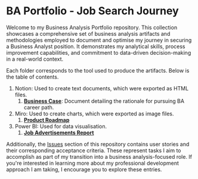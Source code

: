 # BA Portfolio -  Job Search Journey
Welcome to my Business Analysis Portfolio repository. This collection showcases a comprehensive set of business analysis artifacts and methodologies employed to document and optimise my journey in securing a Business Analyst position. It demonstrates my analytical skills, process improvement capabilities, and commitment to data-driven decision-making in a real-world context.

Each folder corresponds to the tool used to produce the artifacts. Below is the table of contents.

1. Notion: Used to create text documents, which were exported as HTML files.
    1. __[Business Case](https://github.com/ryu-hg/ba-job-search/blob/notion/Notion/Business%20Case.md)__: Document detailing the rationale for pursuing BA career path.
2. Miro: Used to create charts, which were exported as image files.
    1. __[Product Roadmap]()__
3. Power BI: Used for data visualisation.
    1. __[Job Advertisements Report]()__

Additionally, the [Issues](https://github.com/ryu-hg/ba-job-search/issues) section of this repository contains user stories and their corresponding acceptance criteria. These represent tasks I aim to accomplish as part of my transition into a business analysis-focused role. If you're interested in learning more about my professional development approach I am taking, I encourage you to explore these entries.